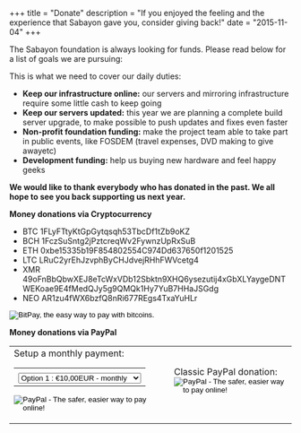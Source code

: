 +++
title = "Donate"
description = "If you enjoyed the feeling and the experience that Sabayon gave you, consider giving back!"
date = "2015-11-04"
+++

The Sabayon foundation is always looking for funds. Please read below for a list of goals we are pursuing:

This is what we need to cover our daily duties:

* **Keep our infrastructure online:** our servers and mirroring infrastructure require some little cash to keep going
* **Keep our servers updated:** this year we are planning a complete build server upgrade, to make possible to push updates and fixes even faster
* **Non-profit foundation funding:** make the project team able to take part in public events, like FOSDEM (travel expenses, DVD making to give awayetc)
* **Development funding:** help us buying new hardware and feel happy geeks

**We would like to thank everybody who has donated in the past. We all hope to see you back supporting us next year.**

**Money donations via Cryptocurrency**

* BTC 1FLyFTtyKtGpGytqsqh53TbcDf1tZb9oKZ
* BCH 1FczSuSntg2jPztcreqWv2FywnzUpRxSuB
* ETH 0xbe15335b19F854802554C974Dd637650f1201525
* LTC LRuC2yrEhJzvphByCHJdvejRHhFWVcetg4
* XMR 49oFnBbQbwXEJ8eTcWxVDb12Sbktn9XHQ6ysezutij4xGbXLYaygeDNTWEKoae9E4fMedQJy5g9QMQk1Hy7YuB7HHaJSGdg
* NEO AR1zu4fWX6bzfQ8nRi677REgs4TxaYuHLr

<form action="https://bitpay.com/checkout" method="post">
  <input type="hidden" name="action" value="checkout"/>
  <input type="hidden" name="posData" value=""/>
  <input type="hidden" name="data" value="fPb7mv8gWi4bWFtOeSKXr0lJzfKR2EaAFKJQqkMIrD+3wISLznCMvOQhVK+gBRU15L23yCF+2oiZmItlLN6egFQD/9YtRdJpeuw4FCvRy6w6ckwAa4DcizSofD/HXK2jRraLJP+ZCXlH2wNcTgAY6hoLc1t84ZoE1LttJtQoyCZHAP2mLcLWyG6BUSXI42Qe+z+46n9doudD60CnES1ZKQ=="/>
  <input type="image" src="https://bitpay.com/img/button-small.png" border="0" name="submit" alt="BitPay, the easy way to pay with bitcoins.">
</form>

**Money donations via PayPal**
<div align="center" style="margin-top: 0.5em">
    <table cellspacing="15px">
    <tbody><tr>
        <td style="padding-right: 15px">
           Setup a monthly payment:<br>

<form method="post" action="https://www.paypal.com/cgi-bin/webscr">
<input type="hidden" value="_s-xclick" name="cmd">
<input type="hidden" name="lc" value="US">
<input type="hidden" value="6HGA395H37MJ8" name="hosted_button_id">
<table>
<tbody><tr><td><input type="hidden" value="" name="on0"></td></tr><tr><td><select name="os0">
	<option value="Option 1">Option 1 : €10,00EUR - monthly</option>
	<option value="Option 2">Option 2 : €20,00EUR - monthly</option>
	<option value="Option 3">Option 3 : €50,00EUR - monthly</option>
	<option value="Option 4">Option 4 : €100,00EUR - monthly</option>
</select> </td></tr>
</tbody></table>
<input type="hidden" value="EUR" name="currency_code">
<input type="image" border="0" alt="PayPal - The safer, easier way to pay online!" name="submit" src="https://static.sabayon.org/site/img/paypal_subscribe.gif">
<img width="1" height="1" border="0" src="https://www.paypalobjects.com/WEBSCR-640-20110306-1/en_US/i/scr/pixel.gif" alt="" hidden="" style="display: none !important;">
</form>
        </td>
    <td>
           Classic PayPal donation:<br>
<form action="https://www.paypal.com/cgi-bin/webscr" method="post">
<input type="hidden" name="cmd" value="_s-xclick">
<input type="hidden" name="lc" value="US">
<input type="hidden" name="hosted_button_id" value="GG8JWTLGQEL56">
<input type="image" src="https://www.paypalobjects.com/en_US/i/btn/btn_donateCC_LG.gif" border="0" name="submit" alt="PayPal - The safer, easier way to pay online!">
<img alt="" border="0" src="https://www.paypalobjects.com/en_US/i/scr/pixel.gif" width="1" height="1" hidden="" style="display: none !important;">
</form>
    </td>
    </tr>
    </tbody></table>
</div>
